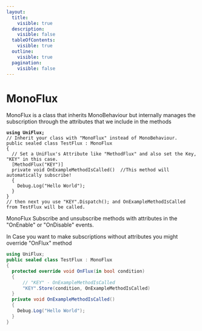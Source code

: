 ```yaml
---
layout:
  title:
    visible: true
  description:
    visible: false
  tableOfContents:
    visible: true
  outline:
    visible: true
  pagination:
    visible: false
---
```


# MonoFlux

MonoFlux is a class that inherits MonoBehaviour but internally manages the subscription through the attributes that we include in the methods

<pre class="language-csharp" data-line-numbers data-full-width="true"><code class="lang-csharp"><strong>using UniFlux;
</strong>// Inherit your class with "MonoFlux" instead of MonoBehaviour.
public sealed class TestFlux : MonoFlux 
{
  // Set a UniFlux's Attribute like "MethodFlux" and also set the Key, "KEY" in this case.
  [MethodFlux("KEY")]
  private void OnExampleMethodIsCalled()  //This method will automatically subscribe!
  {
    Debug.Log("Hello World");
  }
}
// then next you use "KEY".Dispatch(); and OnExampleMethodIsCalled from TestFlux will be called.
</code></pre>

MonoFlux Subscribe and unsubscribe methods with attributes in the "OnEnable" or "OnDisable" events.

In Case you want to make subscriptions without attributes you might override "OnFlux" method

```csharp
using UniFlux;
public sealed class TestFlux : MonoFlux 
{
  protected override void OnFlux(in bool condition) 
  { 
      // "KEY" - OnExampleMethodIsCalled
      "KEY".Store(condition, OnExampleMethodIsCalled)
  }
  private void OnExampleMethodIsCalled()
  {
    Debug.Log("Hello World");
  }
}
```
